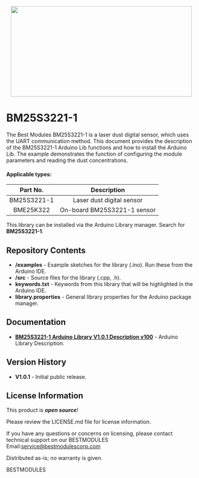 <div align=center>
<img src="https://github.com/BestModules-Libraries/img/blob/main/BM25S3221-1_BME25K322_V1.0.png" width="480" height="240"> 
</div> 


BM25S3221-1
===========================================================

The Best Modules BM25S3221-1 is a laser dust digital sensor, which uses the UART communication method. This document provides the description of the BM25S3221-1 Arduino Lib functions and how to install the Arduino Lib. The example demonstrates the function of configuring the module parameters and reading the dust concentrations.

#### Applicable types:
<div align=center>

|Part No.   |Description                   |
|:---------:|:----------------------------:|
|BM25S3221-1   | Laser dust digital sensor|
|BME25K322  | On-board BM25S3221-1 sensor|

</div> 

This library can be installed via the Arduino Library manager. Search for **BM25S3221-1**. 

Repository Contents
-------------------

* **/examples** - Example sketches for the library (.ino). Run these from the Arduino IDE. 
* **/src** - Source files for the library (.cpp, .h).
* **keywords.txt** - Keywords from this library that will be highlighted in the Arduino IDE. 
* **library.properties** - General library properties for the Arduino package manager. 

Documentation 
-------------------

* **[BM25S3221-1 Arduino Library V1.0.1 Description v100]( https://www.bestmodulescorp.com/bm25s3221-1.html#tab-product2 )** - Arduino Library Description.

Version History  
-------------------

* **V1.0.1** - Initial public release.

License Information
-------------------

This product is _**open source**_! 

Please review the LICENSE.md file for license information. 

If you have any questions or concerns on licensing, please contact technical support on our BESTMODULES Email:service@bestmodulescorp.com

Distributed as-is; no warranty is given.

BESTMODULES

